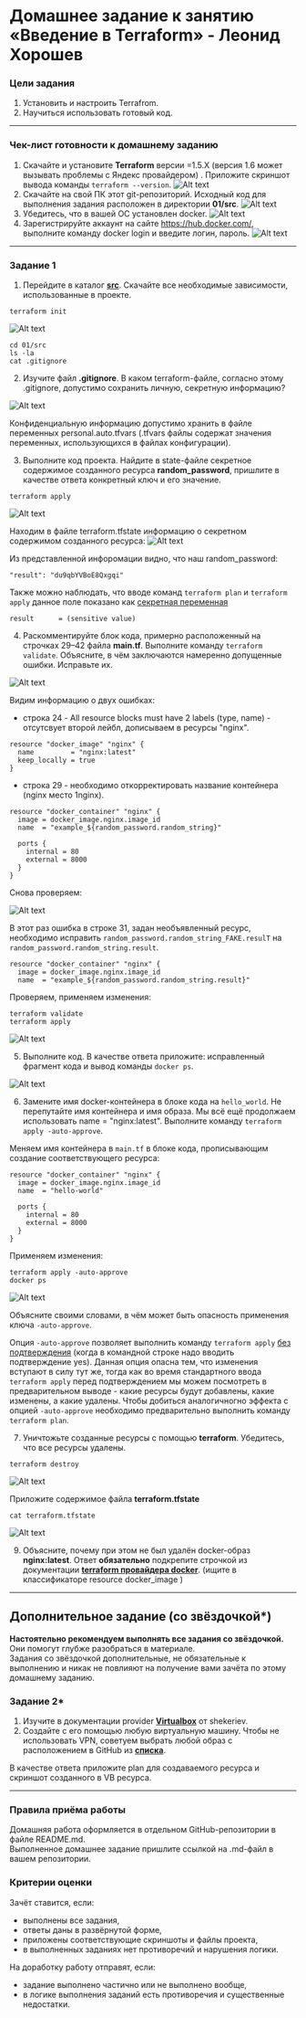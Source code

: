 # Домашнее задание к занятию «Введение в Terraform» - Леонид Хорошев

### Цели задания

1. Установить и настроить Terrafrom.
2. Научиться использовать готовый код.

------

### Чек-лист готовности к домашнему заданию

1. Скачайте и установите **Terraform** версии =1.5.Х (версия 1.6 может вызывать проблемы с Яндекс провайдером) . Приложите скриншот вывода команды ```terraform --version```.
![Alt text](https://github.com/LeonidKhoroshev/ter-homeworks/blob/main/01/screenshots/ter1.png)
2. Скачайте на свой ПК этот git-репозиторий. Исходный код для выполнения задания расположен в директории **01/src**.
![Alt text](https://github.com/LeonidKhoroshev/ter-homeworks/blob/main/01/screenshots/ter4.png)
3. Убедитесь, что в вашей ОС установлен docker.
![Alt text](https://github.com/LeonidKhoroshev/ter-homeworks/blob/main/01/screenshots/ter2.png)
4. Зарегистрируйте аккаунт на сайте https://hub.docker.com/, выполните команду docker login и введите логин, пароль.
![Alt text](https://github.com/LeonidKhoroshev/ter-homeworks/blob/main/01/screenshots/ter3.png)

------

### Задание 1

1. Перейдите в каталог [**src**](https://github.com/netology-code/ter-homeworks/tree/main/01/src). Скачайте все необходимые зависимости, использованные в проекте.
```
terraform init
```
![Alt text](https://github.com/LeonidKhoroshev/ter-homeworks/blob/main/01/screenshots/ter6.png)

```
cd 01/src
ls -la
cat .gitignore
```

2. Изучите файл **.gitignore**. В каком terraform-файле, согласно этому .gitignore, допустимо сохранить личную, секретную информацию?
   
![Alt text](https://github.com/LeonidKhoroshev/ter-homeworks/blob/main/01/screenshots/ter5.png)

Конфиденциальную информацию допустимо хранить в файле переменных personal.auto.tfvars (.tfvars файлы содержат значения переменных, использующихся в файлах конфигурации). 


3. Выполните код проекта. Найдите  в state-файле секретное содержимое созданного ресурса **random_password**, пришлите в качестве ответа конкретный ключ и его значение.
```
terraform apply
```
![Alt text](https://github.com/LeonidKhoroshev/ter-homeworks/blob/main/01/screenshots/ter7.png)

Находим в файле terraform.tfstate информацию о секретном содержимом созданного ресурса:
![Alt text](https://github.com/LeonidKhoroshev/ter-homeworks/blob/main/01/screenshots/ter8.png)

Из представленной инфоромации видно, что наш random_password:
```
"result": "du9qbYVBoE8Qxgqi"
```
Также можно наблюдать, что вводе команд `terraform plan` и `terraform apply` данное поле показано как [секретная переменная](https://ru.hexlet.io/courses/terraform-basics/lessons/secrets/theory_unit) 
```
result      = (sensitive value)
```

4. Раскомментируйте блок кода, примерно расположенный на строчках 29–42 файла **main.tf**.
Выполните команду ```terraform validate```. Объясните, в чём заключаются намеренно допущенные ошибки. Исправьте их.

![Alt text](https://github.com/LeonidKhoroshev/ter-homeworks/blob/main/01/screenshots/ter9.png)

Видим информацию о двух ошибках:
- строка 24 -  All resource blocks must have 2 labels (type, name) - отсутсвует второй лейбл, дописываем в ресурсы "nginx".
```
resource "docker_image" "nginx" {
  name         = "nginx:latest"
  keep_locally = true
}
```
- строка 29 - необходимо откорректировать название контейнера (nginx место 1nginx).
```
resource "docker_container" "nginx" {
  image = docker_image.nginx.image_id
  name  = "example_${random_password.random_string}"

  ports {
    internal = 80
    external = 8000
  }
}
```
Снова проверяем:

![Alt text](https://github.com/LeonidKhoroshev/ter-homeworks/blob/main/01/screenshots/ter10.png)

В этот раз ошибка в строке 31, задан необъявленный ресурс, необходимо исправить `random_password.random_string_FAKE.resulT` на `random_password.random_string.result`.
```
resource "docker_container" "nginx" {
  image = docker_image.nginx.image_id
  name  = "example_${random_password.random_string.result}"
```

Проверяем, применяем изменения:
```
terraform validate
terraform apply
```

![Alt text](https://github.com/LeonidKhoroshev/ter-homeworks/blob/main/01/screenshots/ter11.png)

5. Выполните код. В качестве ответа приложите: исправленный фрагмент кода и вывод команды ```docker ps```.

![Alt text](https://github.com/LeonidKhoroshev/ter-homeworks/blob/main/01/screenshots/ter12.png)


6. Замените имя docker-контейнера в блоке кода на ```hello_world```. Не перепутайте имя контейнера и имя образа. Мы всё ещё продолжаем использовать name = "nginx:latest". Выполните команду ```terraform apply -auto-approve```.

Меняем имя контейнера в `main.tf` в блоке кода, прописывающим создание соответствующего ресурса:
```
resource "docker_container" "nginx" {
  image = docker_image.nginx.image_id
  name  = "hello-world"

  ports {
    internal = 80
    external = 8000
  }
}
```
Применяем изменения:
```
terraform apply -auto-approve
docker ps
```

![Alt text](https://github.com/LeonidKhoroshev/ter-homeworks/blob/main/01/screenshots/ter13.png)

Объясните своими словами, в чём может быть опасность применения ключа  ```-auto-approve```.

Опция `-auto-approve` позволяет выполнить команду `terraform apply` [без подтверждения](https://developer.hashicorp.com/terraform/cli/commands/apply) (когда в командной строке надо вводить подтверждение yes). Данная опция опасна тем, что изменения вступают в силу тут же, тогда как во время стандартного ввода `terraform apply` перед подтверждением мы можем посмотреть в предварительном выводе - какие ресурсы будут добавлены, какие изменены, а какие удалены. Чтобы добиться аналогичногно эффекта с опцией `-auto-approve` необходимо предварительно выполнить команду `terraform plan`.

7. Уничтожьте созданные ресурсы с помощью **terraform**. Убедитесь, что все ресурсы удалены. 
```
terraform destroy
```

![Alt text](https://github.com/LeonidKhoroshev/ter-homeworks/blob/main/01/screenshots/ter14.png)

Приложите содержимое файла **terraform.tfstate**
```
cat terraform.tfstate
```

![Alt text](https://github.com/LeonidKhoroshev/ter-homeworks/blob/main/01/screenshots/ter15.png)

 
9. Объясните, почему при этом не был удалён docker-образ **nginx:latest**. Ответ **обязательно** подкрепите строчкой из документации [**terraform провайдера docker**](https://docs.comcloud.xyz/providers/kreuzwerker/docker/latest/docs).  (ищите в классификаторе resource docker_image )


------

## Дополнительное задание (со звёздочкой*)

**Настоятельно рекомендуем выполнять все задания со звёздочкой.** Они помогут глубже разобраться в материале.   
Задания со звёздочкой дополнительные, не обязательные к выполнению и никак не повлияют на получение вами зачёта по этому домашнему заданию. 

### Задание 2*

1. Изучите в документации provider [**Virtualbox**](https://docs.comcloud.xyz/providers/shekeriev/virtualbox/latest/docs) от 
shekeriev.
2. Создайте с его помощью любую виртуальную машину. Чтобы не использовать VPN, советуем выбрать любой образ с расположением в GitHub из [**списка**](https://www.vagrantbox.es/).

В качестве ответа приложите plan для создаваемого ресурса и скриншот созданного в VB ресурса. 

------

### Правила приёма работы

Домашняя работа оформляется в отдельном GitHub-репозитории в файле README.md.   
Выполненное домашнее задание пришлите ссылкой на .md-файл в вашем репозитории.

### Критерии оценки

Зачёт ставится, если:

* выполнены все задания,
* ответы даны в развёрнутой форме,
* приложены соответствующие скриншоты и файлы проекта,
* в выполненных заданиях нет противоречий и нарушения логики.

На доработку работу отправят, если:

* задание выполнено частично или не выполнено вообще,
* в логике выполнения заданий есть противоречия и существенные недостатки. 

